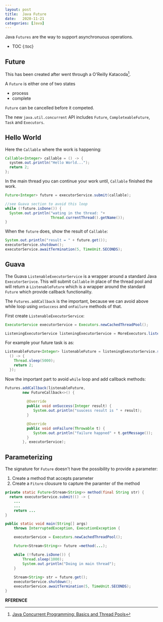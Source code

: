```yaml
---
layout: post
title:  Java Future
date:   2020-11-21
categories: [Java]
---
```


Java `Futures` are the way to support asynchronuous operations. 

<!--more-->

* TOC
{:toc}
## Future

This has been created after went through a O'Reilly Katacoda[^1]. 

A `Future` is either one of two states

- process 
- complete

`Future` can be cancelled before it competed.

The new `java.util.concurrent` API includes `Future`, `CompleteableFuture`, `Task` and `Executors`.

## Hello World

Here the `Callable` where the work is happening:

```java
Callable<Integer> callable = () -> {
  system.out.println("Hello World...");
  return 2;
};
```

In the main thread you can continue your work until, `Callable` finished the work.

```java
Future<Integer> future = executorService.submit(callable);

//see Guava section to avoid this loop
while (!future.isDone()) {
  System.out.println("wating in the thread: "+
                     Thread.currentThread().getName());
}
```

When the `future` does, show the result of `Callable`:

```java
System.out.println("result = " + future.get());
executorService.shutdown();
executorService.awaitTermination(5, TimeUnit.SECONDS);
```

## Guava

The Guava `ListenableExecutorService` is a wrapper around a standard Java `ExecutorSerivce`. This will submit `Callable` in place of the thread pool and will return a `ListenableFuture` which is a wrapper around the standard `Future` which provide callback functionality.

The `Futures.addCallback` is the important, because we can avoid above while loop using `onSuccess` and `onFailure` methods of that.

First create `ListenableExecutorService`:

```java
ExecutorService executorService = Executors.newCachedThreadPool();

ListeningExecutorService listeningExecutorService = MoreExecutors.listeningDecorator(executorService);
```

For example your future task is as:

```java
ListenableFuture<Integer> listenableFuture = listeningExecutorService.submit(
  () -> {
    Thread.sleep(5000);
    return 2;
  });
```

Now the important part to avoid `while` loop and add callback methods:

```java
Futures.addCallback(listenableFuture,
        new FutureCallback<>() {
          
          @Override
          public void onSuccess(Integer result) {
             System.out.println("suucess result is " + result);
          }            

          @Override
          public void onFailure(Throwable t) {
             System.out.println("failure happned" + t.getMessage());
          }
        }, executorService);
```



## Parameterizing

The signature for `Future` doesn't have the possibility to provide a parameter:

1. Create a method that accepts parameter
2. Create a `Fiture` clousure to capture the paramter of the method

```java
private static Future<Stream<String>> method(final String str) {
  return executorService.submit(() -> {
    ...
    ...  
    return ...
}

public static void main(String[] args)
    throws InterruptedException, ExecutionException {

    executorService = Executors.newCachedThreadPool();

    Future<Stream<String>> future =method(...);

    while (!future.isDone()) {
        Thread.sleep(1000);
        System.out.println("Doing in main thread");
    }
      
    Stream<String> str = future.get();
    executorService.shutdown();
    executorService.awaitTermination(5, TimeUnit.SECONDS);
}
```



**RFERENCE**

[^1]: [Java Concurrent Programming: Basics and Thread Pools](https://learning.oreilly.com/scenarios/java-concurrent-programming/9781492093503/)

